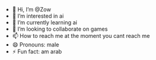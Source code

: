 - 👋 Hi, I’m @Zow
- 👀 I’m interested in ai
- 🌱 I’m currently learning ai
- 💞️ I’m looking to collaborate on games
- 📫 How to reach me at the moment you cant reach me
- 😄 Pronouns: male
- ⚡ Fun fact: am arab

<!--
Zow918/Zow918 is a ✨ special ✨ repository because its `README.md` (this file) appears on your GitHub profile.
You can click the Preview link to take a look at your changes.
--->
